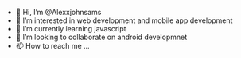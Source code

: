- 👋 Hi, I’m @Alexxjohnsams
- 👀 I’m interested in web development and mobile app development
- 🌱 I’m currently learning javascript
- 💞️ I’m looking to collaborate on android developmnet
- 📫 How to reach me ...

<!---
Alexxjohnsams/Alexxjohnsams is a ✨ special ✨ repository because its `README.md` (this file) appears on your GitHub profile.
You can click the Preview link to take a look at your changes.
--->
